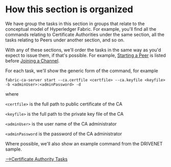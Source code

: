 # <a name="HowOrganized"></a> How this section is organized

We have group the tasks in this section in groups that relate to the conceptual model of Hyperledger Fabric. For example, you'll find all the commands relating to Certificate Authorities under the same section, all the tasks relating to Peers under another section, and so on.

With any of these sections, we'll order the tasks in the same way as you'd expect to issue them, if that's possible.  For example, [Starting a Peer](./PeerTasks.md#StartingPeer) is listed before [Joining a Channel](./PeerTasks.md#JoiningChannel).

For each task, we'll show the generic form of the command, for example

`fabric-ca-server start --ca.certfile <certfile> --ca.keyfile <keyfile> -b <adminUser>:<adminPassword> -d`

where

`<certfile>` is the full path to public certificate of the CA

`<keyfile>` is the full path to the private key file of the CA

`<adminUser>` is the user name of the CA administrator

`<adminPassword` is the password of the CA administrator

Where possible, we'll also show an example command from the DRIVENET sample.

[-->Certificate Authority Tasks](./CATasks.md)
